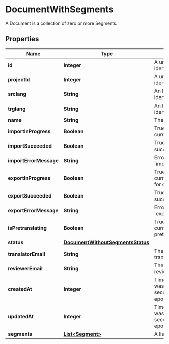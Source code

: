 

# DocumentWithSegments

A Document is a collection of zero or more Segments. 
## Properties

Name | Type | Description | Notes
------------ | ------------- | ------------- | -------------
**id** | **Integer** | A unique number identifying the Document. |  [optional]
**projectId** | **Integer** | A unique number identifying the Project. |  [optional]
**srclang** | **String** | An ISO 639-1 language identifier. |  [optional]
**trglang** | **String** | An ISO 639-1 language identifier. |  [optional]
**name** | **String** | The document name. |  [optional]
**importInProgress** | **Boolean** | True if the document is currently being imported |  [optional]
**importSucceeded** | **Boolean** | True if the import process succeeded. |  [optional]
**importErrorMessage** | **String** | Error message if &#x60;import_succeeded&#x3D;false&#x60; |  [optional]
**exportInProgress** | **Boolean** | True if the document is currently being exported for download |  [optional]
**exportSucceeded** | **Boolean** | True if the export process succeeded. |  [optional]
**exportErrorMessage** | **String** | Error message if &#x60;export_succeeded&#x3D;false&#x60; |  [optional]
**isPretranslating** | **Boolean** | True if the document is currently being pretranslated. |  [optional]
**status** | [**DocumentWithoutSegmentsStatus**](DocumentWithoutSegmentsStatus.md) |  |  [optional]
**translatorEmail** | **String** | The email of the assigned translator. |  [optional]
**reviewerEmail** | **String** | The email of the assigned reviewer. |  [optional]
**createdAt** | **Integer** | Time at which the object was created. Measured in seconds since the Unix epoch. |  [optional]
**updatedAt** | **Integer** | Time at which the object was created. Measured in seconds since the Unix epoch. |  [optional]
**segments** | [**List&lt;Segment&gt;**](Segment.md) | A list of Segments. |  [optional]



